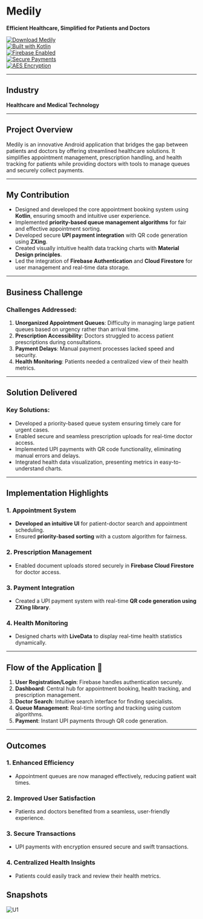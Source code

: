 # Medily   
**Efficient Healthcare, Simplified for Patients and Doctors**  

[![Download Medily](https://img.shields.io/badge/Download-Medily-brightgreen)](https://github.com/aritra-tech/Medily)  
[![Built with Kotlin](https://img.shields.io/badge/Powered%20by-Kotlin-orange)](https://kotlinlang.org/)  
[![Firebase Enabled](https://img.shields.io/badge/Firebase-Integrated-blue)](https://firebase.google.com/)  
[![Secure Payments](https://img.shields.io/badge/UPI-Payments-green)](https://upi.org.in/)  
[![AES Encryption](https://img.shields.io/badge/Data%20Security-AES%20Encryption-yellow)](#)  

---

## Industry  
**Healthcare and Medical Technology**

---

## Project Overview  
Medily is an innovative Android application that bridges the gap between patients and doctors by offering streamlined healthcare solutions. It simplifies appointment management, prescription handling, and health tracking for patients while providing doctors with tools to manage queues and securely collect payments.  

---

## My Contribution  
- Designed and developed the core appointment booking system using **Kotlin**, ensuring smooth and intuitive user experience.  
- Implemented **priority-based queue management algorithms** for fair and effective appointment sorting.  
- Developed secure **UPI payment integration** with QR code generation using **ZXing**.  
- Created visually intuitive health data tracking charts with **Material Design principles**.  
- Led the integration of **Firebase Authentication** and **Cloud Firestore** for user management and real-time data storage.  

---

## Business Challenge  
### Challenges Addressed:  
1. **Unorganized Appointment Queues**: Difficulty in managing large patient queues based on urgency rather than arrival time.  
2. **Prescription Accessibility**: Doctors struggled to access patient prescriptions during consultations.  
3. **Payment Delays**: Manual payment processes lacked speed and security.  
4. **Health Monitoring**: Patients needed a centralized view of their health metrics.  

---

## Solution Delivered  
### Key Solutions:  
- Developed a priority-based queue system ensuring timely care for urgent cases.  
- Enabled secure and seamless prescription uploads for real-time doctor access.  
- Implemented UPI payments with QR code functionality, eliminating manual errors and delays.  
- Integrated health data visualization, presenting metrics in easy-to-understand charts.  

---

## Implementation Highlights  

### 1. Appointment System  
- **Developed an intuitive UI** for patient-doctor search and appointment scheduling.  
- Ensured **priority-based sorting** with a custom algorithm for fairness.  

### 2. Prescription Management  
- Enabled document uploads stored securely in **Firebase Cloud Firestore** for doctor access.  

### 3. Payment Integration  
- Created a UPI payment system with real-time **QR code generation using ZXing library**.  

### 4. Health Monitoring  
- Designed charts with **LiveData** to display real-time health statistics dynamically.  

--- 

## Flow of the Application 🔧  
1. **User Registration/Login**: Firebase handles authentication securely.  
2. **Dashboard**: Central hub for appointment booking, health tracking, and prescription management.  
3. **Doctor Search**: Intuitive search interface for finding specialists.  
4. **Queue Management**: Real-time sorting and tracking using custom algorithms.  
5. **Payment**: Instant UPI payments through QR code generation.  

--- 

## Outcomes  

### 1. Enhanced Efficiency  
- Appointment queues are now managed effectively, reducing patient wait times.  

### 2. Improved User Satisfaction  
- Patients and doctors benefited from a seamless, user-friendly experience.  

### 3. Secure Transactions  
- UPI payments with encryption ensured secure and swift transactions.  

### 4. Centralized Health Insights  
- Patients could easily track and review their health metrics.  


## Snapshots 
![U1](https://github.com/user-attachments/assets/c5c87c7a-5851-43c7-8ad3-d97f1d56d639)

